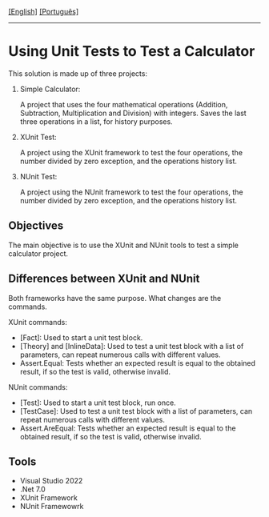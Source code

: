 [\[English\]](#Using_Unit_Tests_to_Test_a_Calculator) [\[Português\]](READMEP.md)
_______________________________________________________________________________________________________________________________________
# Using Unit Tests to Test a Calculator
This solution is made up of three projects:
1. Simple Calculator:

   A project that uses the four mathematical operations (Addition, Subtraction, Multiplication and Division) with integers. Saves the last three operations in a list, for history purposes.
2. XUnit Test:

   A project using the XUnit framework to test the four operations, the number divided by zero exception, and the operations history list.
3. NUnit Test:

   A project using the NUnit framework to test the four operations, the number divided by zero exception, and the operations history list.

## Objectives
The main objective is to use the XUnit and NUnit tools to test a simple calculator project.

## Differences between XUnit and NUnit
Both frameworks have the same purpose. What changes are the commands.

XUnit commands:
   - [Fact]: Used to start a unit test block.
   - [Theory] and [InlineData]: Used to test a unit test block with a list of parameters, can repeat numerous calls with different values.
   - Assert.Equal: Tests whether an expected result is equal to the obtained result, if so the test is valid, otherwise invalid.

NUnit commands:
   - [Test]: Used to start a unit test block, run once.
   - [TestCase]: Used to test a unit test block with a list of parameters, can repeat numerous calls with different values.
   - Assert.AreEqual: Tests whether an expected result is equal to the obtained result, if so the test is valid, otherwise invalid.

## Tools
- Visual Studio 2022
- .Net 7.0
- XUnit Framework
- NUnit Framewowrk
